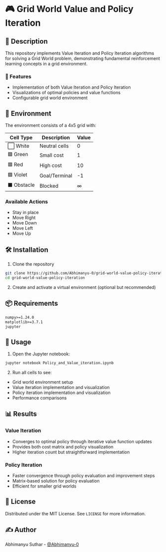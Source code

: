 

# 🎮 Grid World Value and Policy Iteration

## 📝 Description

This repository implements Value Iteration and Policy Iteration algorithms for solving a Grid World problem, demonstrating fundamental reinforcement learning concepts in a grid environment.

### 🌟 Features

- Implementation of both Value Iteration and Policy Iteration
- Visualizations of optimal policies and value functions
- Configurable grid world environment

## 🎯 Environment

The environment consists of a 4x5 grid with:

| Cell Type | Description | Value |
|-----------|-------------|--------|
| ⬜ White | Neutral cells | 0 |
| 🟩 Green | Small cost | 1 |
| 🟥 Red | High cost | 10 |
| 🟪 Violet | Goal/Terminal | -1 |
| ⬛ Obstacle | Blocked | ∞ |

### Available Actions
- Stay in place
- Move Right
- Move Down
- Move Left
- Move Up

## 🛠️ Installation

1. Clone the repository
```bash
git clone https://github.com/Abhimanyu-0/grid-world-value-policy-iteration.git
cd grid-world-value-policy-iteration
```

2. Create and activate a virtual environment (optional but recommended)


## 📦 Requirements

```txt
numpy>=1.24.0
matplotlib>=3.7.1
jupyter
```

## 🚀 Usage

1. Open the Jupyter notebook:
```bash
jupyter notebook Policy_and_Value_iteration.ipynb
```

2. Run all cells to see:
- Grid world environment setup
- Value iteration implementation and visualization
- Policy iteration implementation and visualization
- Performance comparisons

## 📊 Results

### Value Iteration
- Converges to optimal policy through iterative value function updates
- Provides both cost matrix and policy visualization
- Higher iteration count but straightforward implementation

### Policy Iteration
- Faster convergence through policy evaluation and improvement steps
- Matrix-based solution for policy evaluation
- Efficient for smaller grid worlds



## 📄 License

Distributed under the MIT License. See `LICENSE` for more information.

## ✍️ Author

Abhimanyu Suthar - [@Abhimanyu-0](https://github.com/Abhimanyu-0)


